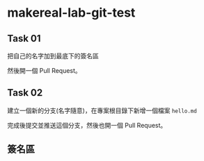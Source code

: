 # makereal-lab-git-test

## Task 01

把自己的名字加到最底下的簽名區

然後開一個 Pull Request。

## Task 02

建立一個新的分支(名字隨意)，在專案根目錄下新增一個檔案 `hello.md`

完成後提交並推送這個分支，然後也開一個 Pull Request。

## 簽名區



